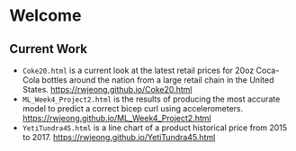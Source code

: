 # Welcome  
## Current Work  
- `Coke20.html` is a current look at the latest retail prices for 20oz Coca-Cola bottles around the nation from a large retail chain in the United States. https://rwjeong.github.io/Coke20.html  
- `ML_Week4_Project2.html` is the results of producing the most accurate model to predict a correct bicep curl using accelerometers. https://rwjeong.github.io/ML_Week4_Project2.html  
- `YetiTundra45.html` is a line chart of a product historical price from 2015 to 2017. https://rwjeong.github.io/YetiTundra45.html  
